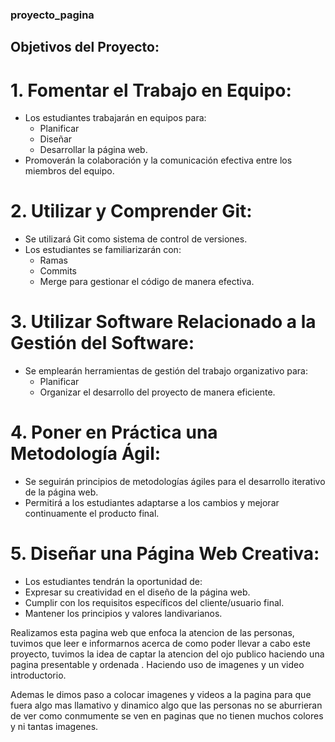 ### proyecto_pagina
## Objetivos del Proyecto:
# 1. Fomentar el Trabajo en Equipo:

- Los estudiantes trabajarán en equipos para:
   - Planificar
   - Diseñar
   - Desarrollar la página web.
- Promoverán la colaboración y la comunicación efectiva entre los miembros del equipo.
# 2. Utilizar y Comprender Git:

- Se utilizará Git como sistema de control de versiones.
- Los estudiantes se familiarizarán con:
  - Ramas
  - Commits
  - Merge para gestionar el código de manera efectiva.
# 3. Utilizar Software Relacionado a la Gestión del Software:

- Se emplearán herramientas de gestión del trabajo organizativo para:
  - Planificar
  - Organizar el desarrollo del proyecto de manera eficiente.
# 4. Poner en Práctica una Metodología Ágil:

- Se seguirán principios de metodologías ágiles para el desarrollo iterativo de la página web.
- Permitirá a los estudiantes adaptarse a los cambios y mejorar continuamente el producto final.
# 5. Diseñar una Página Web Creativa:

- Los estudiantes tendrán la oportunidad de:
- Expresar su creatividad en el diseño de la página web.
- Cumplir con los requisitos específicos del cliente/usuario final.
- Mantener los principios y valores landivarianos.

Realizamos esta pagina web que enfoca la atencion de las personas, tuvimos que leer e informarnos acerca de como poder llevar a cabo este proyecto, tuvimos la idea de captar la atencion del ojo publico haciendo una pagina presentable y ordenada . Haciendo uso de imagenes y un video introductorio.

Ademas le dimos paso a colocar imagenes y videos a la pagina para que fuera algo mas llamativo y dinamico algo que las personas no se aburrieran de ver como conmumente se ven en paginas que no tienen muchos colores y ni tantas imagenes. 



 
